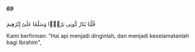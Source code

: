 ##### 69

<span class="ayah">قُلْنَا يَٰنَارُ كُونِى بَرْدًۭا وَسَلَٰمًا عَلَىٰٓ إِبْرَٰهِيمَ</span>

<span class="ayah_translation">Kami berfirman: "Hai api menjadi dinginlah, dan menjadi keselamatanlah bagi Ibrahim",</span>
